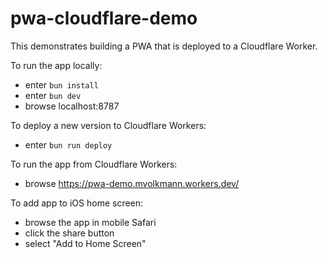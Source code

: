 # pwa-cloudflare-demo

This demonstrates building a PWA that is deployed to a Cloudflare Worker.

To run the app locally:

- enter `bun install`
- enter `bun dev`
- browse localhost:8787

To deploy a new version to Cloudflare Workers:

- enter `bun run deploy`

To run the app from Cloudflare Workers:

- browse https://pwa-demo.mvolkmann.workers.dev/

To add app to iOS home screen:

- browse the app in mobile Safari
- click the share button
- select "Add to Home Screen"
